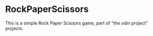 # RockPaperScissors
This is a simple Rock Paper Scissors game, part of "the odin project" projects.

